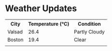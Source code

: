 # Weather Updates

<!-- WEATHER-UPDATE-START -->
<table><tr><th>City</th><th>Temperature (°C)</th><th>Condition</th></tr><tr><td>Valsad</td><td>26.4</td><td>Partly Cloudy</td></tr><tr><td>Boston</td><td>19.4</td><td>Clear</td></tr><tr><td></td><td></td><td></td></tr></table>
<!-- WEATHER-UPDATE-END -->

